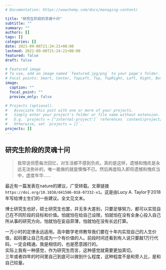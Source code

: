 ```yaml
---
# Documentation: https://wowchemy.com/docs/managing-content/

title: "研究生阶段的灵魂十问"
subtitle: ""
summary: ""
authors: []
tags: []
categories: []
date: 2021-09-06T21:24:21+08:00
lastmod: 2021-09-06T21:24:21+08:00
featured: false
draft: false

# Featured image
# To use, add an image named `featured.jpg/png` to your page's folder.
# Focal points: Smart, Center, TopLeft, Top, TopRight, Left, Right, BottomLeft, Bottom, BottomRight.
image:
  caption: ""
  focal_point: ""
  preview_only: false

# Projects (optional).
#   Associate this post with one or more of your projects.
#   Simply enter your project's folder or file name without extension.
#   E.g. `projects = ["internal-project"]` references `content/project/deep-learning/index.md`.
#   Otherwise, set `projects = []`.
projects: []
---
```

## 研究生阶段的灵魂十问
>我常说但愿每次回忆，对生活都不感到负疚。真的是这样，遗憾和愧疚是永远无法弥补的，唯一能做的就是懊悔不已。然后再度陷入即将遗憾和愧疚当中，虚度年华……

最近有一篇发表在nature的建议，广受转载。文章链接`https://doi.org/10.1038/d41586-018-07332-x1`。这是由Lucy A. Taylor于2018年写给博士生们的一些建议。全文见文末。

博士研究生也好，硕士研究生也罢，并无多大差别，只要足够努力，都可以实现自己在不同阶段的目标和价值。怕就怕在给自己设限，怕就怕在没有全身心投入自己所从事的研究方向，怕就怕在妄自菲薄，怕就怕在没有长远打算。

一万小时的定律永远适用。高中数学老师教导我们要在十年内实现自己的人生价值，起码要让自己先成为一个有价值的人。前段时间还看到有人说只要敲1万行代码，一定会精通。我是相信的，也是愿意践行的。    
实际上我有一种感觉，作为研究生而言，这种感觉就需要更加真切。     
三年或者四年的时间里自己到底可以做到什么程度，这种程度不是和旁人比，是和自己较量。